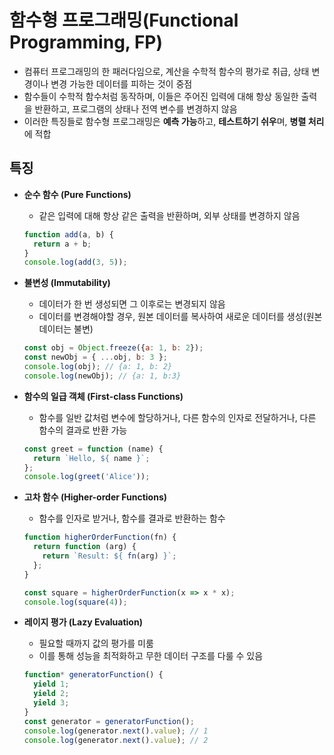 # 함수형 프로그래밍(Functional Programming, FP)

- 컴퓨터 프로그래밍의 한 패러다임으로, 계산을 수학적 함수의 평가로 취급, 상태 변경이나 변경 가능한 데이터를 피하는 것이 중점
- 함수들이 수학적 함수처럼 동작하며, 이들은 주어진 입력에 대해 항상 동일한 출력을 반환하고, 프로그램의 상태나 전역 변수를 변경하지 않음
- 이러한 특징들로 함수형 프로그래밍은 **예측 가능**하고, **테스트하기 쉬우**며, **병렬 처리**에 적합

## 특징

- **순수 함수 (Pure Functions)**
  - 같은 입력에 대해 항상 같은 출력을 반환하며, 외부 상태를 변경하지 않음

  ```javascript
  function add(a, b) {
    return a + b;
  }
  console.log(add(3, 5));
  ```

- **불변성 (Immutability)**
  - 데이터가 한 번 생성되면 그 이후로는 변경되지 않음
  - 데이터를 변경해야할 경우, 원본 데이터를 복사하여 새로운 데이터를 생성(원본 데이터는 불변)

  ```javascript
  const obj = Object.freeze({a: 1, b: 2});
  const newObj = { ...obj, b: 3 };
  console.log(obj); // {a: 1, b: 2}
  console.log(newObj); // {a: 1, b:3}
  ```

- **함수의 일급 객체 (First-class Functions)**
  - 함수를 일반 값처럼 변수에 할당하거나, 다른 함수의 인자로 전달하거나, 다른 함수의 결과로 반환 가능

  ```javascript
  const greet = function (name) {
    return `Hello, ${ name }`;
  };
  console.log(greet('Alice'));
  ```

- **고차 함수 (Higher-order Functions)**
  - 함수를 인자로 받거나, 함수를 결과로 반환하는 함수
  
  ```javascript
  function higherOrderFunction(fn) {
    return function (arg) {
      return `Result: ${ fn(arg) }`;
    };
  }

  const square = higherOrderFunction(x => x * x);
  console.log(square(4));
  ```

- **레이지 평가 (Lazy Evaluation)**
  - 필요할 때까지 값의 평가를 미룸
  - 이를 통해 성능을 최적화하고 무한 데이터 구조를 다룰 수 있음

  ```javascript
  function* generatorFunction() {
    yield 1;
    yield 2;
    yield 3;
  }
  const generator = generatorFunction();
  console.log(generator.next().value); // 1
  console.log(generator.next().value); // 2
  ```
